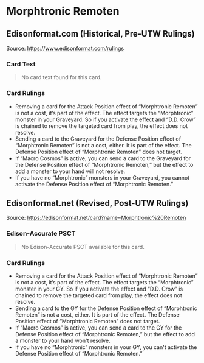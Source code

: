 # Morphtronic Remoten

## Edisonformat.com (Historical, Pre-UTW Rulings)

Source: https://www.edisonformat.com/rulings

### Card Text

> No card text found for this card.

### Card Rulings

*   Removing a card for the Attack Position effect of “Morphtronic Remoten” is not a cost, it’s part of the effect. The effect targets the “Morphtronic” monster in your Graveyard. So if you activate the effect and “D.D. Crow” is chained to remove the targeted card from play, the effect does not resolve.
*   Sending a card to the Graveyard for the Defense Position effect of “Morphtronic Remoten” is not a cost, either. It is part of the effect. The Defense Position effect of “Morphtronic Remoten” does not target.
*   If “Macro Cosmos” is active, you can send a card to the Graveyard for the Defense Position effect of “Morphtronic Remoten,” but the effect to add a monster to your hand will not resolve.
*   If you have no “Morphtronic” monsters in your Graveyard, you cannot activate the Defense Position effect of “Morphtronic Remoten.”

## Edisonformat.net (Revised, Post-UTW Rulings)

Source: https://edisonformat.net/card?name=Morphtronic%20Remoten

### Edison-Accurate PSCT

> No Edison-Accurate PSCT available for this card.

### Card Rulings

*   Removing a card for the Attack Position effect of “Morphtronic Remoten” is not a cost, it’s part of the effect. The effect targets the “Morphtronic” monster in your GY. So if you activate the effect and “D.D. Crow” is chained to remove the targeted card from play, the effect does not resolve.
*   Sending a card to the GY for the Defense Position effect of “Morphtronic Remoten” is not a cost, either. It is part of the effect. The Defense Position effect of “Morphtronic Remoten” does not target.
*   If “Macro Cosmos” is active, you can send a card to the GY for the Defense Position effect of “Morphtronic Remoten,” but the effect to add a monster to your hand won't resolve.
*   If you have no “Morphtronic” monsters in your GY, you can't activate the Defense Position effect of “Morphtronic Remoten.”
            